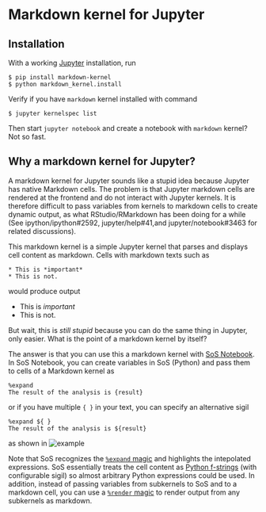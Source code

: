 # Markdown kernel for Jupyter

## Installation

With a working [Jupyter](http://jupyter.org/) installation, run

```
$ pip install markdown-kernel
$ python markdown_kernel.install
```

Verify if you have `markdown` kernel installed with command

```
$ jupyter kernelspec list
```

Then start `jupyter notebook` and create a notebook with `markdown` kernel? Not so fast.

## Why a markdown kernel for Jupyter?

A markdown kernel for Jupyter sounds like a stupid idea because Jupyter has
native Markdown cells. The problem is that Jupyter markdown cells are
rendered at the frontend and do not interact with Jupyter kernels.
It is therefore difficult to pass variables from kernels to markdown cells
to create dynamic output, as what RStudio/RMarkdown has been doing for a while
(See ipython/ipython#2592, jupyter/help#41,and  jupyter/notebook#3463 for related discussions).

This markdown kernel is a simple Jupyter kernel that parses and displays
 cell content as markdown. Cells with markdown texts such as

```
* This is *important*
* This is not. 
```

would produce output

* This is *important*
* This is not. 

But wait, this is *still stupid* because you can do the same thing in
Jupyter, only easier. What is the point of a markdown kernel by itself?

The answer is that you can use this a markdown kernel with [SoS
Notebook](http://vatlab.github.com/sos-docs). In SoS Notebook, you can
create variables in SoS (Python) and pass them to cells of a Markdown kernel
as

```
%expand
The result of the analysis is {result}
```

or if you have multiple `{ }` in your text, you can specify an alternative sigil

```
%expand ${ }
The result of the analysis is ${result}
```
as shown in
![example](https://user-images.githubusercontent.com/9889312/37932344-e1c13e96-310d-11e8-963c-5fe26c6523d1.png)

Note that SoS recognizes the [`%expand` magic](https://vatlab.github.io/sos-docs/doc/documentation/SoS_Magics.html#magic_expand) and highlights the intepolated expressions. SoS essentially treats the cell content as [Python f-strings](https://www.python.org/dev/peps/pep-0498/) (with configurable sigil) so almost arbitrary Python expressions could be used. In addition, instead of passing variables from subkernels to SoS and to a markdown cell, you can use a [`%render` magic](https://vatlab.github.io/sos-docs/doc/documentation/SoS_Magics.html#magic_render) to render output from any subkernels as markdown.
